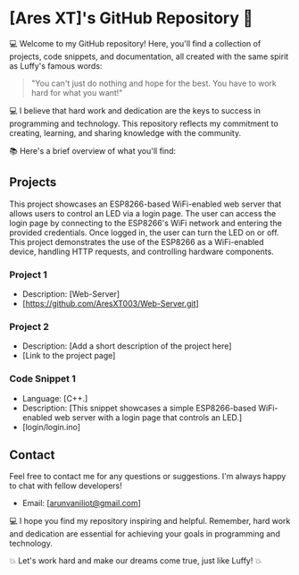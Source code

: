 # [Ares XT]'s GitHub Repository 🚀

💻 Welcome to my GitHub repository! Here, you'll find a collection of projects, code snippets, and documentation, all created with the same spirit as Luffy's famous words:

> "You can't just do nothing and hope for the best. You have to work hard for what you want!"

💻 I believe that hard work and dedication are the keys to success in programming and technology. This repository reflects my commitment to creating, learning, and sharing knowledge with the community.

📚 Here's a brief overview of what you'll find:

## Projects

This project showcases an ESP8266-based WiFi-enabled web server that allows users to control an LED via a login page. The user can access the login page by connecting to the ESP8266's WiFi network and entering the provided credentials. Once logged in, the user can turn the LED on or off. This project demonstrates the use of the ESP8266 as a WiFi-enabled device, handling HTTP requests, and controlling hardware components.

### Project 1

- Description: [Web-Server]
- [https://github.com/AresXT003/Web-Server.git]

### Project 2

- Description: [Add a short description of the project here]
- [Link to the project page]


### Code Snippet 1

- Language: [C++.]
- Description: [This snippet showcases a simple ESP8266-based WiFi-enabled web server with a login page that controls an LED.]
- [login/login.ino]



## Contact

Feel free to contact me for any questions or suggestions. I'm always happy to chat with fellow developers!

- Email: [arunvaniliot@gmail.com]

💻 I hope you find my repository inspiring and helpful. Remember, hard work and dedication are essential for achieving your goals in programming and technology.

💥 Let's work hard and make our dreams come true, just like Luffy! 💥 
